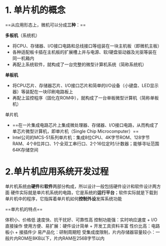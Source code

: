# 1. 单片机的概念

==从应用形态上，微机可以分成**三种**：==

**多板机**（系统机）

- 将CPU、存储器、I/O接口电路和总线接口等组装在一块主机板（即微机主板）
- 各种适配板卡插在主机板的扩展槽上并与电源、软/硬盘驱动器及光驱等装在同一机箱内
- 再配上系统软件，就构成了一台完整的微型计算机系统（简称系统机）

**单板机**

- 将CPU芯片、存储器芯片、I/O接口芯片和简单的I/O设备（小键盘、LED显示器）等装配在一块印刷电路板上
- 再配上监控程序（固化在ROM中），就构成了一台单板微型计算机（简称单板机）

单片机

- ==在一片集成电路芯片上集成微处理器、存储器、I/O接口电路，从而构成了单芯片微型计算机，即单片机（Single Chip Microcomputer）==
- Intel公司的MCS-51系列单片机：集成8位CPU、4K字节ROM、128字节RAM、4个8位并口、1个全双工串行口、2个16位定时/计数器；能够寻址范围64K存储空间

# 2.单片机应用系统开发过程

单片机系统由**硬件**和**软件**两部分构成，所以设计一般包括硬件设计和软件设计两方面
硬件实际就是单片机系统的电路，它是系统的**运行平台**；软件实际就是下载到单片机中的程序，它指挥着单片机如何**控制外设**发挥系统功能

==单片机的特点==

体积小、价格低
速度快、抗干扰好、可靠性高
控制功能强：实时响应速度 + I/O直接操作
使用方便、易扩展：硬件设计简单 + 开发工具资料丰富
性价比高：电路板小 + 接插件少
易产品化：研制周期短
受集成度限制，片内存储器容量较小：一般片内ROM在8KB以下，片内RAM在256B字节以内